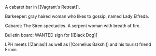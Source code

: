 A cabaret bar in [[Vagrant's Retreat]].

Barkeeper: gray haired woman who likes to gossip, named Lady Elfreda.

Cabaret: The Siren spectacles. A serpent woman with breath of fire.

Bulletin board: WANTED sign for [[Black Dog]]

LPH meets [[Zanias]] as well as [[Cornelius Bakshi]] and his tourist friend Ermin.
